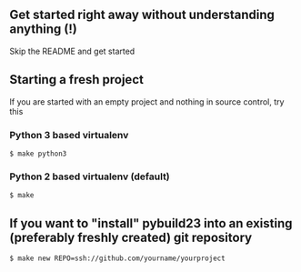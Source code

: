## Get started right away without understanding anything (!)

Skip the README and get started

## Starting a fresh project

If you are started with an empty project and nothing in source control, try this

### Python 3 based virtualenv

`$ make python3`

### Python 2 based virtualenv (default)

`$ make`

## If you want to "install" pybuild23 into an existing (preferably freshly created) git repository

`$ make new REPO=ssh://github.com/yourname/yourproject`
